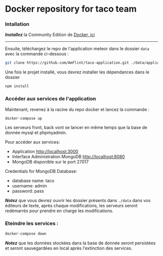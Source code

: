# Docker repository for taco team

### Intallation

***Installez*** la Community Edition de [Docker, ici](https://www.docker.com/community-edition)

***

Ensuite, téléchargez le repo de l'application meteor dans le dossier `data` avec la commande ci-dessous :

```bash
git clone https://github.com/AmFlint/taco-application.git ./data/application
```

Une fois le projet installé, vous devrez installer les dépendances dans le dossier

```bash
npm install
```

### Accéder aux services de l'application

Maintenant, revenez à la racine du repo docker et lancez la commande :
```bash 
docker-compose up
```

Les serveurs front, back vont se lancer en même temps que la base de donnée mysql et phpmyadmin.

Pour accéder aux services:
  - Application [http://localhost:3000](http://localhost:3000)
  - Interface Administration MongoDB [http://localhost:8080](http://localhost:8080)
  - MongoDB disponible sur le port 27017

Credentials for MongoDB Database:
  - database name: taco
  - username: admin
  - password: pass

***Notez*** que vous devrez ouvrir les dossier présents dans `./data` dans vos éditeurs de texte, après chaque modifications, les serveurs seront redémarrés pour prendre en charge les modifications.

### Eteindre les services :

```bash
docker-compose down
```

***Notez*** que les données stockées dans la base de donnée seront persistées et seront sauvegardées en local après l'extinction des services.

